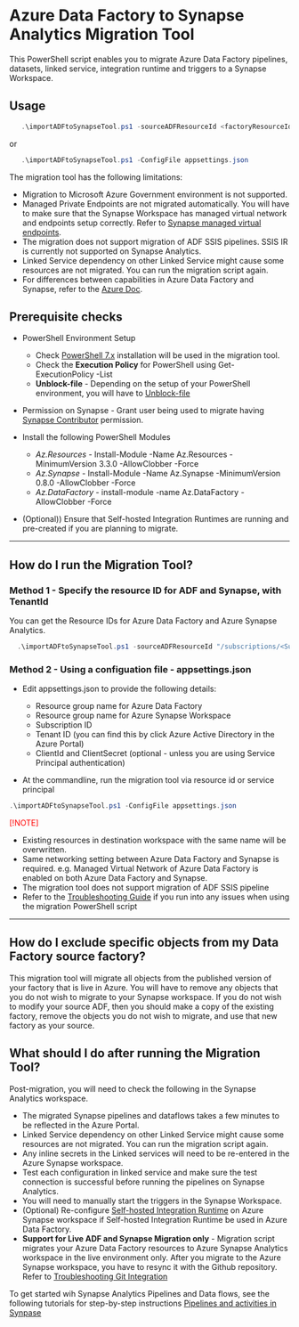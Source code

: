 # Azure Data Factory to Synapse Analytics Migration Tool
This PowerShell script enables you to migrate Azure Data Factory pipelines, datasets, linked service, integration runtime and triggers to a Synapse Workspace.

## Usage
 ``` PowerShell
    .\importADFtoSynapseTool.ps1 -sourceADFResourceId <factoryResourceId> -destSynapseResourceId <workspaceResourceId> -TenantId <tenantId>
 ```

or 
 ``` PowerShell
    .\importADFtoSynapseTool.ps1 -ConfigFile appsettings.json
 ```
 
The migration tool has the following limitations:

* Migration to Microsoft Azure Government environment is not supported.
* Managed Private Endpoints are not migrated automatically.
You will have to make sure that the Synapse Workspace has managed virtual network and endpoints setup correctly. Refer to [Synapse managed virtual endpoints](https://docs.microsoft.com/azure/synapse-analytics/security/synapse-workspace-managed-private-endpoints).
* The migration does not support migration of ADF SSIS pipelines. SSIS IR is currently not supported on Synapse Analytics.
* Linked Service dependency on other Linked Service might cause some resources are not migrated. You can run the migration script again.
* For differences between capabilities in Azure Data Factory and Synapse, refer to the [Azure Doc](https://docs.microsoft.com/azure/synapse-analytics/data-integration/concepts-data-factory-differences).

## Prerequisite checks

* PowerShell Environment Setup
   * Check [PowerShell 7.x](https://docs.microsoft.com/en-us/powershell/scripting/install/installing-powershell-core-on-windows?view=powershell-7.1) installation will be used in the migration tool.
   * Check the **Execution Policy** for PowerShell using Get-ExecutionPolicy -List
   * **Unblock-file** - Depending on the setup of your PowerShell environment, you will have to [Unblock-file](https://docs.microsoft.com/powershell/module/microsoft.powershell.utility/unblock-file?view=powershell-7.1)

 * Permission on Synapse - Grant user being used to migrate having [Synapse Contributor](https://docs.microsoft.com/en-us/azure/synapse-analytics/security/synapse-workspace-synapse-rbac-roles) permission.

* Install the following PowerShell Modules
   * _Az.Resources_ - Install-Module -Name Az.Resources -MinimumVersion 3.3.0 -AllowClobber -Force
   * _Az.Synapse_ - Install-Module -Name Az.Synapse -MinimumVersion 0.8.0 -AllowClobber -Force
   * _Az.DataFactory_ -   install-module -name Az.DataFactory -AllowClobber -Force

* (Optional)) Ensure that Self-hosted Integration Runtimes are running and pre-created if you are planning to migrate.

* * *

## How do I run the Migration Tool?

### Method 1 - Specify the resource ID for ADF and Synapse, with TenantId
You can get the Resource IDs for Azure Data Factory and Azure Synapse Analytics.

 ``` PowerShell
   .\importADFtoSynapseTool.ps1 -sourceADFResourceId "/subscriptions/<SubscriptionID>/resourcegroups/<ADFResourceGroupName>/providers/Microsoft.DataFactory/factories/<ADFName>" -destSynapseResourceId "/subscriptions/<SubscriptionID>/resourcegroups/<SynapseResourceGroupName>/providers/Microsoft.Synapse/workspaces/<SynapseName>" -TenantId <tenantId>
```

### Method 2 - Using a configuation file - appsettings.json

* Edit appsettings.json to provide the following details:
   * Resource group name for Azure Data Factory
   * Resource group name for Azure Synapse Workspace
   * Subscription ID
   * Tenant ID (you can find this by click Azure Active Directory in the Azure Portal)
   * ClientId and ClientSecret (optional - unless you are using Service Principal authentication)
   
* At the commandline, run the migration tool via resource id or service principal  
 ``` PowerShell
 .\importADFtoSynapseTool.ps1 -ConfigFile appsettings.json
```

<span style="color:red">[!NOTE]</span>
*  Existing resources in destination workspace with the same name will be overwritten. 
*  Same networking setting between Azure Data Factory and Synapse is required.
e.g. Managed Virtual Network of Azure Data Factory is enabled on both Azure Data Factory and Synapse.
*  The migration tool does not support migration of ADF SSIS pipeline
* Refer to the [Troubleshooting Guide](./Troubleshooting.md) if you run into any issues when using the migration PowerShell script
 
* * *

## How do I exclude specific objects from my Data Factory source factory?
This migration tool will migrate all objects from the published version of your factory that is live in Azure. You will have to remove any objects that you do not wish to migrate to your Synapse workspace. If you do not wish to modify your source ADF, then you should make a copy of the existing factory, remove the objects you do not wish to migrate, and use that new factory as your source.

## What should I do after running the Migration Tool?
Post-migration, you will need to check the following in the Synapse Analytics workspace.

* The migrated Synapse pipelines and dataflows takes a few minutes to be reflected in the Azure Portal.
* Linked Service dependency on other Linked Service might cause some resources are not migrated. You can run the migration script again.
* Any inline secrets in the Linked services will need to be re-entered in the Azure Synapse workspace. 
* Test each configuration in linked service and make sure the test connection is successful before running the pipelines on Synapse Analytics.
* You will need to manually start the triggers in the Synapse Workspace.
* (Optional) Re-configure [Self-hosted Integration Runtime](https://docs.microsoft.com/en-us/azure/data-factory/create-self-hosted-integration-runtime) on Azure Synapse workspace if Self-hosted Integration Runtime be used in Azure Data Factory. 
* **Support for Live ADF and Synapse  Migration only** - Migration script migrates your Azure Data Factory resources to Azure Synapse Analytics workspace in the live environment only. After you migrate to the Azure Synapse workspace, you have to resync it with the Github repository. Refer to [Troubleshooting Git Integration](https://docs.microsoft.com/en-us/azure/data-factory/source-control#troubleshooting-git-integration)

To get started wih Synapse Analytics Pipelines and Data flows, see the following tutorials for step-by-step instructions
[Pipelines and activities in Synpase](https://docs.microsoft.com/en-us/azure/data-factory/concepts-pipelines-activities?toc=/azure/synapse-analytics/toc.json&bc=/azure/synapse-analytics/breadcrumb/toc.json)
